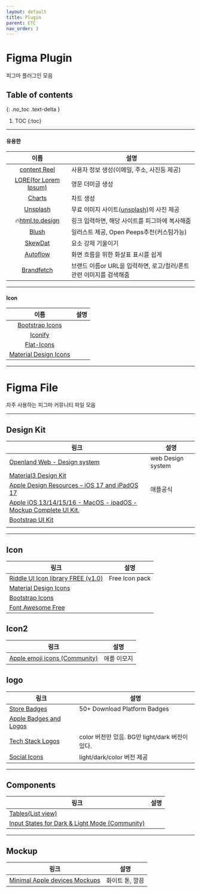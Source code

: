 ```yaml
---
layout: default
title: Plugin
parent: ETC
nav_order: 3
---
```


# Figma Plugin
피그마 플러그인 모음

## Table of contents
{: .no_toc .text-delta }

1. TOC
{:toc}


---

#### 유용한

|이름|설명|
|:--:|--|
|[content Reel](https://www.figma.com/community/plugin/731627216655469013)| 사용자 정보 생성(이메일, 주소, 사진등 제공)|
|[LORE(for Lorem Ipsum)](https://www.figma.com/community/plugin/984557085378252054)|영문 더미글 생성|
|[Charts](https://www.figma.com/community/plugin/731451122947612104)|차트 생성|
|[Unsplash](https://www.figma.com/community/plugin/738454987945972471)|무료 이미지 사이트([unsplash](https://unsplash.com/))의 사진 제공|
|🔥[html.to.design](https://www.figma.com/community/plugin/1159123024924461424)|링크 입력하면, 해당 사이트를 피그마에 복사해줌|
|[Blush](https://www.figma.com/community/plugin/838959511417581040)|일러스트 제공, Open Peeps추천(커스텀가능)|
|[SkewDat](https://www.figma.com/community/plugin/741472919529947576)|요소 강제 기울이기|
|[Autoflow](https://www.figma.com/community/plugin/733902567457592893)|화면 흐름을 위한 화살표 표시를 쉽게|
|[Brandfetch]()|브랜드 이름or URL을 입력하면, 로고/컬러/폰트관련 이미지를 검색해줌|

---

#### Icon

|이름|설명|
|:--:|--|
|[Bootstrap Icons](https://www.figma.com/community/plugin/868341386266170307)||
|[Iconify](https://www.figma.com/community/plugin/735098390272716381)||
|[Flat-Icons](https://www.figma.com/community/plugin/1047249844599510706)||
|[Material Design Icons](https://www.figma.com/community/plugin/740272380439725040)||


---

# Figma File
자주 사용하는 피그마 커뮤니티 파일 모음


---
## Design Kit

|링크|설명|
|--|--|
|[Openland Web - Design system](https://www.figma.com/community/file/1043155661476968345)|web Design system|
|[Material3 Design Kit](https://www.figma.com/community/file/1035203688168086460)||
|[Apple Design Resources – iOS 17 and iPadOS 17](https://www.figma.com/community/file/1248375255495415511)|애플공식|
|[Apple iOS 13/14/15/16 - MacOS - ipadOS - Mockup Complete UI Kit.](https://www.figma.com/community/file/1129042711905918112)||
|[Bootstrap UI Kit](https://www.figma.com/community/file/876022745968684318)||
|||


---

## Icon

|링크|설명|
|--|--|
|[Riddle UI Icon library FREE (v1.0)](https://www.figma.com/community/file/1225846854031994714)|Free Icon pack|
|[Material Design Icons](https://www.figma.com/community/file/1018004203735657159)||
|[Bootstrap Icons](https://www.figma.com/community/file/1172931415891390979)||
|[Font Awesome Free](https://www.figma.com/community/file/836278983960849574)||



## Icon2

|링크|설명|
|--|--|
|[Apple emoji icons (Community)](https://www.figma.com/community/file/1005122464237232101)|애플 이모지|


## logo

|링크|설명|
|--|--|
|[Store Badges](https://www.figma.com/community/file/1171962252273559219)|50+ Download Platform Badges | BRIX Templates|
|[Apple Badges and Logos](https://www.figma.com/community/file/1133751281916939807)||
|[Tech Stack Logos](https://www.figma.com/community/file/1215867213830319287)|color 버전만 있음. BG만 light/dark 버전이 있다.|
|[Social Icons](https://www.figma.com/community/file/1062685834129210498)|light/dark/color 버전 제공|


---

## Components

|링크|설명|
|--|--|
|[Tables(List view)](https://www.figma.com/community/file/1201455928454894690)||
|[Input States for Dark & Light Mode (Community)](https://www.figma.com/community/file/1163918149351760613)||


---

## Mockup

|링크|설명|
|--|--|
|[Minimal Apple devices Mockups](https://www.figma.com/community/file/813403365694699823)|화이트 톤, 깔끔|


